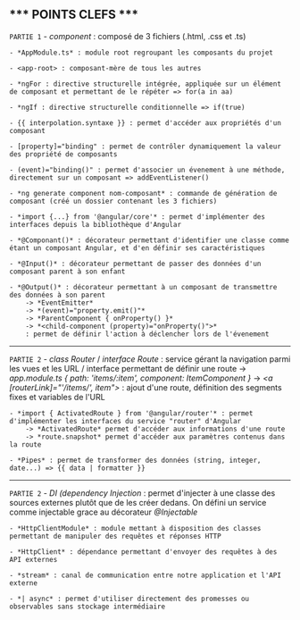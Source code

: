 
*** POINTS CLEFS ***
--------------------

`PARTIE 1`
    - *component* : composé de 3 fichiers (.html, .css et .ts)

    - *AppModule.ts* : module root regroupant les composants du projet

    - <app-root> : composant-mère de tous les autres

    - *ngFor : directive structurelle intégrée, appliquée sur un élément de composant et permettant de le répéter => for(a in aa)

    - *ngIf : directive structurelle conditionnelle => if(true)

    - {{ interpolation.syntaxe }} : permet d'accéder aux propriétés d'un composant

    - [property]="binding" : permet de contrôler dynamiquement la valeur des propriété de composants

    - (event)="binding()" : permet d'associer un évenement à une méthode, directement sur un composant => addEventListener()

    - *ng generate component nom-composant* : commande de génération de composant (créé un dossier contenant les 3 fichiers)

    - *import {...} from '@angular/core'* : permet d'implémenter des interfaces depuis la bibliothèque d'Angular

    - *@Componant()* : décorateur permettant d'identifier une classe comme étant un composant Angular, et d'en définir ses caractéristiques

    - *@Input()* : décorateur permettant de passer des données d'un composant parent à son enfant

    - *@Output()* : décorateur permettant à un composant de transmettre des données à son parent
        -> *EventEmitter* 
        -> *(event)="property.emit()"* 
        -> *ParentComponent { onProperty() }*
        -> *<child-component (property)="onProperty()">*
        : permet de définir l'action à déclencher lors de l'évenement

----------
`PARTIE 2`
    - *class Router* / *interface Route* : service gérant la navigation parmi les vues et les URL / interface permettant de définir une route
        -> *app.module.ts* 
            *{ path: 'items/:item', component: ItemComponent }*
        -> *<a [routerLink]="'/items/', item">*
            : ajout d'une route, définition des segments fixes et variables de l'URL

    - *import { ActivatedRoute } from '@angular/router'* : permet d'implémenter les interfaces du service "router" d'Angular
        -> *ActivatedRoute* permet d'accéder aux informations d'une route
        -> *route.snapshot* permet d'accéder aux paramètres contenus dans la route
    
    - *Pipes* : permet de transformer des données (string, integer, date...) => {{ data | formatter }}

----------
`PARTIE 2`
    - *DI (dependency Injection* : permet d'injecter à une classe des sources externes plutôt que de les créer dedans. On défini un service comme injectable grace au décorateur *@Injectable*

    - *HttpClientModule* : module mettant à disposition des classes permettant de manipuler des requêtes et réponses HTTP

    - *HttpClient* : dépendance permettant d'envoyer des requêtes à des API externes

    - *stream* : canal de communication entre notre application et l'API externe

    - *| async* : permet d'utiliser directement des promesses ou observables sans stockage intermédiaire
